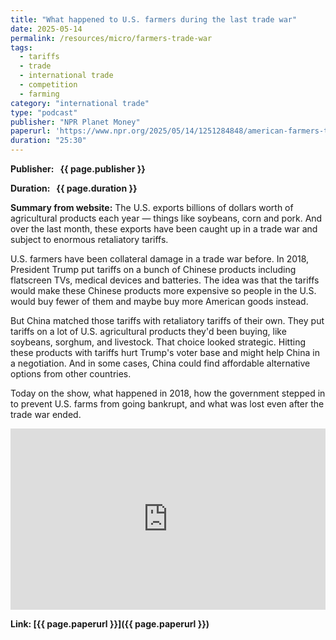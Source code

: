 ```yaml
---
title: "What happened to U.S. farmers during the last trade war"
date: 2025-05-14
permalink: /resources/micro/farmers-trade-war
tags:
  - tariffs
  - trade
  - international trade
  - competition
  - farming
category: "international trade"
type: "podcast"
publisher: "NPR Planet Money"
paperurl: 'https://www.npr.org/2025/05/14/1251284848/american-farmers-trade-war-tariffs-crops-commodity-credit-corporation'
duration: "25:30"
---
```


<!-- Google tag (gtag.js) -->
<script async src="https://www.googletagmanager.com/gtag/js?id=G-Q95WSVMDNZ"></script>
<script>
  window.dataLayer = window.dataLayer || [];
  function gtag(){dataLayer.push(arguments);}
  gtag('js', new Date());

  gtag('config', 'G-Q95WSVMDNZ');
</script>


**<span class="bold-podcast">Publisher: </span>&nbsp;<span class="text-podcast"> {{ page.publisher }}</span>**

**<span class="bold-podcast">Duration: </span>&nbsp;<span class="text-podcast"> {{ page.duration }}</span>**

**<span class="bold-podcast">Summary from website:</span>**
The U.S. exports billions of dollars worth of agricultural products each year — things like soybeans, corn and pork. And over the last month, these exports have been caught up in a trade war and subject to enormous retaliatory tariffs.

U.S. farmers have been collateral damage in a trade war before. In 2018, President Trump put tariffs on a bunch of Chinese products including flatscreen TVs, medical devices and batteries. The idea was that the tariffs would make these Chinese products more expensive so people in the U.S. would buy fewer of them and maybe buy more American goods instead.

But China matched those tariffs with retaliatory tariffs of their own. They put tariffs on a lot of U.S. agricultural products they'd been buying, like soybeans, sorghum, and livestock. That choice looked strategic. Hitting these products with tariffs hurt Trump's voter base and might help China in a negotiation. And in some cases, China could find affordable alternative options from other countries.

Today on the show, what happened in 2018, how the government stepped in to prevent U.S. farms from going bankrupt, and what was lost even after the trade war ended.

<iframe src="https://www.npr.org/player/embed/1251284848/1269313365" width="100%" height="290" frameborder="0" scrolling="no" title="NPR embedded audio player"></iframe>


**<span class="small-podcast">Link:</span>&nbsp;<span class="links-podcast">[{{ page.paperurl }}]({{ page.paperurl }})</span>**